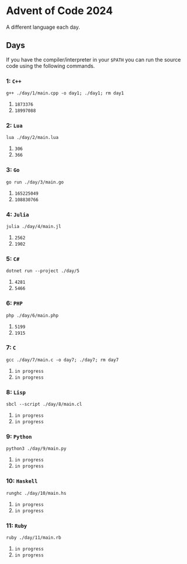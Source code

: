 # Advent of Code 2024
A different language each day. 
## Days
If you have the compiler/interpreter in your `$PATH` you can run the source code using the following commands.
### 1: `C++`
```
g++ ./day/1/main.cpp -o day1; ./day1; rm day1
```
1. `1873376`
2. `18997088`
### 2: `Lua`
```
lua ./day/2/main.lua
```
1. `306`
2. `366`
### 3: `Go`
```
go run ./day/3/main.go
```
1. `165225049`
2. `108830766`
### 4: `Julia`
```
julia ./day/4/main.jl
```
1. `2562`
2. `1902`
### 5: `C#`
```
dotnet run --project ./day/5
```
1. `4281`
2. `5466`
### 6: `PHP`
```
php ./day/6/main.php
```
1. `5199`
2. `1915`
### 7: `C`
```
gcc ./day/7/main.c -o day7; ./day7; rm day7
```
1. `in progress`
2. `in progress`
### 8: `Lisp`
```
sbcl --script ./day/8/main.cl
```
1. `in progress`
2. `in progress`
### 9: `Python`
```
python3 ./day/9/main.py
```
1. `in progress`
2. `in progress`
### 10: `Haskell`
```
runghc ./day/10/main.hs
```
1. `in progress`
2. `in progress`
### 11: `Ruby`
```
ruby ./day/11/main.rb
```
1. `in progress`
2. `in progress`